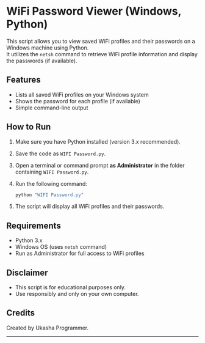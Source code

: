 # WiFi Password Viewer (Windows, Python)

This script allows you to view saved WiFi profiles and their passwords on a Windows machine using Python.  
It utilizes the `netsh` command to retrieve WiFi profile information and display the passwords (if available).

## Features

- Lists all saved WiFi profiles on your Windows system
- Shows the password for each profile (if available)
- Simple command-line output

## How to Run

1. Make sure you have Python installed (version 3.x recommended).
2. Save the code as `WIFI Password.py`.
3. Open a terminal or command prompt **as Administrator** in the folder containing `WIFI Password.py`.
4. Run the following command:

    ```bash
    python "WIFI Password.py"
    ```

5. The script will display all WiFi profiles and their passwords.

## Requirements

- Python 3.x
- Windows OS (uses `netsh` command)
- Run as Administrator for full access to WiFi profiles

## Disclaimer

- This script is for educational purposes only.
- Use responsibly and only on your own computer.

## Credits

Created by Ukasha Programmer.

---
